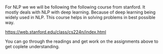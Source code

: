 For NLP we we will be following the following course from stanford. It mostly deals with NLP with deep learning. Because of deep learning being widely used in NLP. This course helps in solving problems in best possible way.

https://web.stanford.edu/class/cs224n/index.html

You can go through the readings and get work on the assignments above to get coplete understanding.
